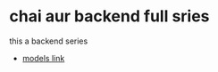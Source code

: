 # chai aur backend full sries

this a backend series

- [models link](https://www.youtube.com/redirect?event=video_description&redir_token=QUFFLUhqbkQyUUR0cWJqU05JSzdfaUV0Rm53TEVKT3VRQXxBQ3Jtc0tuaXYwMG9UYnlZa25idlNQcHBkLXktWWJvYzJwWnF6Tnlxb2lEdy1BRi16cFdmQkJ6a2hvVThjNmlpeUZJbFRIMG5DQlhuYWx4dWt2aDNpOENEaVNvT0U3Q3dxS2JDSF9neFVKQXpyb3FMcV9RQkUzUQ&q=https%3A%2F%2Fapp.eraser.io%2Fworkspace%2FYtPqZ1VogxGy1jzIDkzj%3Forigin%3Dshare&v=9B4CvtzXRpc)
